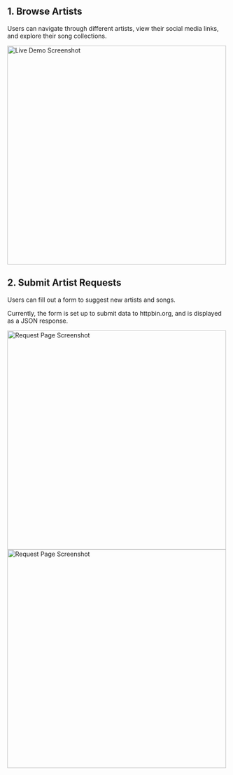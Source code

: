 ## 1. Browse Artists
Users can navigate through different artists, view their social media links, and explore their song collections.  

<img src="https://i.imgur.com/uQ2bG2Q.png" alt="Live Demo Screenshot" width="500"/>

## 2. Submit Artist Requests
Users can fill out a form to suggest new artists and songs. 

Currently, the form is set up to submit data to httpbin.org, and is displayed as a JSON response.

<img src="https://i.imgur.com/XhzY2WT.png" alt="Request Page Screenshot" width="500"/>
<img src="https://i.imgur.com/H6LvROB.png" alt="Request Page Screenshot" width="500"/>

